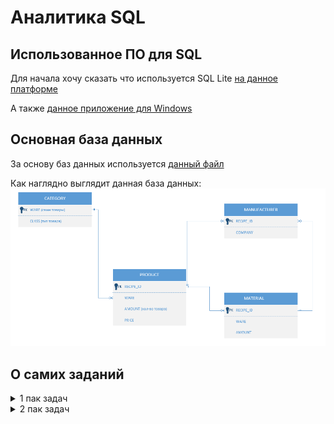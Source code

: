 # Аналитика SQL
## Использованное ПО для SQL
Для начала хочу сказать что используется  SQL Lite [на данное платформе](https://sqliteonline.com/)

А также [данное приложение для Windows](https://sqlitebrowser.org/dl/)

## Основная база данных
За основу баз данных используется [данный файл](/images/wares_20240802.sqlite3)

Как наглядно выглядит данная база данных:
![бд](/images/ВизуализацияОсновнойTаблицы.png)

## О самих заданий
<details>
<summary>
1 пак задач
</summary>

## **Краткая справка о пакете**

Данный пакет задач посвящен основам работы с SQL, включая выполнение простых запросов, сортировку данных, операции с заданиями и простую агрегацию. Задачи направлены на освоение ключевых навыков взаимодействия с реляционными базами данных, такими как извлечение уникальных значений, фильтрация, сортировка, вычисление агрегатных функций (минимум, максимум, среднее, дисперсия) и работа с подзапросами.

## **Основные навыки, используемые для решения задач**

## 1. **Выбор уникальных значений**

Использование ключевого слова DISTINCT для исключения дубликатов в результатах запроса.

Пример:
``` bash
SELECT DISTINCT company FROM MANUFACTURER;
```

## **2. Агрегатные функции**

Применение функций COUNT, MIN, MAX, AVG для вычисления количества, минимального, максимального и среднего значений.

Пример:
``` bash
SELECT COUNT(DISTINCT company) FROM MANUFACTURER;
```

## **3.Фильтрация данных**

Использование WHERE для отбора записей по условию, включая операторы LIKE для поиска по шаблону.

Пример:
``` bash
SELECT DISTINCT company FROM MANUFACTURER WHERE company LIKE 'A%' OR company LIKE 'B%';
```

## **4.Сортировка результатов**

Применение ORDER BY для сортировки данных в алфавитном или числовом порядке.

Пример:
``` bash
SELECT DISTINCT company FROM MANUFACTURER ORDER BY company ASC;
```

## **5.Операции с множествами**

Использование EXCEPT для вычитания одного набора данных из другого.

Пример:
``` bash
SELECT DISTINCT WARE FROM PRODUCT
EXCEPT
SELECT WARE FROM MATERIAL;
```

## **6.Подзапросы**

Выполнение вложенных запросов для вычисления промежуточных результатов, например, для расчёта дисперсии.

Пример:
``` bash
SELECT ROUND(AVG(price), 1) AS Средняя_цена, 
       ROUND(AVG((price - (SELECT AVG(price) FROM PRODUCT WHERE ware = 'Meat')) * 
             (price - (SELECT AVG(price) FROM PRODUCT WHERE ware = 'Meat'))), 1) AS Дисперсионная_цена
FROM PRODUCT
WHERE ware = 'Meat';
```

## **7.Округление чисел**

Использование функции ROUND для округления результатов до заданного количества знаков после запятой.

## **8.Работа с соединениями таблиц**

Понимание связей между таблицами (например, CATEGORY, MANUFACTURER, PRODUCT, MATERIAL) для корректного составления запросов.

</details>

<details>
<summary>
2 пак задач
</summary>

## **Краткая справка о пакете**

Данный пакет задач продолжает изучение SQL, фокусируясь на более сложных запросах, включая работу с соединениями таблиц, операциями с множествами, подзапросами и анализом производственных цепочек. Задачи направлены на развитие навыков составления комплексных SQL-запросов, требующих глубокого понимания структуры базы данных и взаимосвязей между таблицами. Основные темы включают сортировку, фильтрацию, агрегацию, а также анализ данных с использованием множественных условий.

## **Основные навыки, используемые для решения задач**

## **1.Соединение таблиц (JOIN)**
Использование INNER JOIN, LEFT JOIN и других типов соединений для объединения данных из нескольких таблиц.

Пример:
``` bash
SELECT DISTINCT MANUFACTURER.company 
FROM MANUFACTURER 
JOIN PRODUCT ON MANUFACTURER.RECIPE_ID = PRODUCT.RECIPE_ID 
WHERE PRODUCT.ware = 'Drinking water';
```

## **2.Операции с множествами (INTERSECT, EXCEPT)**
Применение операций для нахождения пересечений или различий между наборами данных.

Пример:
``` bash
SELECT MANUFACTURER.COMPANY
FROM PRODUCT
JOIN MANUFACTURER ON MANUFACTURER.RECIPE_ID = PRODUCT.RECIPE_ID
JOIN CATEGORY ON PRODUCT.ware = CATEGORY.ware
WHERE CATEGORY.CLASS = 'Fuel'
INTERSECT
SELECT MANUFACTURER.COMPANY
FROM PRODUCT
JOIN MANUFACTURER ON MANUFACTURER.RECIPE_ID = PRODUCT.RECIPE_ID
JOIN CATEGORY ON PRODUCT.ware = CATEGORY.ware
WHERE CATEGORY.CLASS = 'Food';
```

## **3.Сложные условия фильтрации (WHERE, HAVING)**
Использование условий для отбора данных, включая комбинации с AND, OR, и LIKE.

Пример:
``` bash
WHERE CATEGORY.CLASS = 'Raw food';
```

## **4.Сортировка результатов (ORDER BY)**
Упорядочивание данных по одному или нескольким столбцам в возрастающем или убывающем порядке.

Пример:
``` bash
ORDER BY PRODUCT.ware ASC, MANUFACTURER.company ASC;
```

## **5.Агрегатные функции (COUNT, GROUP BY, HAVING)**
Группировка данных и применение агрегатных функций для анализа.

Пример:
``` bash
GROUP BY MANUFACTURER.COMPANY
HAVING COUNT(DISTINCT PRODUCT.ware) >= 2;
```

## **6.Подзапросы**
Использование вложенных запросов для выполнения промежуточных вычислений.

Пример:
``` bash
WHERE CATEGORY.CLASS = 'Mineral';
```

## **7.Анализ производственных цепочек**
Построение запросов для выявления последовательностей производства, где продукты одной стадии используются как материалы для другой.

Пример:
``` bash
-- Пример запроса для анализа цепочек (условный)
SELECT DISTINCT m1.COMPANY
FROM PRODUCT p1
JOIN MATERIAL m ON p1.WARE = m.WARE
JOIN PRODUCT p2 ON m.RECIPE_ID = p2.RECIPE_ID
JOIN MANUFACTURER m1 ON p1.RECIPE_ID = m1.RECIPE_ID
JOIN MANUFACTURER m2 ON p2.RECIPE_ID = m2.RECIPE_ID
WHERE m1.COMPANY = m2.COMPANY;
```

## **8.Уникальные комбинации данных (DISTINCT)**
Исключение дубликатов в результатах запросов.

Пример:
``` bash
SELECT DISTINCT MANUFACTURER.company, PRODUCT.ware;
```

## **9.Работа с категориями и классификациями**
Использование таблицы CATEGORY для фильтрации данных по типам товаров.

Пример:
``` bash
JOIN CATEGORY ON PRODUCT.ware = CATEGORY.ware
WHERE CATEGORY.CLASS = 'Raw food';
```
